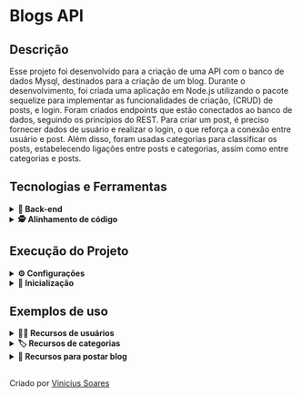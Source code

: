 # Blogs API

## Descrição 
Esse projeto foi desenvolvido para a criação de uma API com o banco de dados Mysql, destinados para a criação de um blog. Durante o desenvolvimento, foi criada uma aplicação em Node.js utilizando o pacote sequelize para implementar as funcionalidades de criação, (CRUD) de posts, e login. Foram criados endpoints que estão conectados ao banco de dados, seguindo os princípios do REST. Para criar um post, é preciso fornecer dados de usuário e realizar o login, o que reforça a conexão entre usuário e post. Além disso, foram usadas categorias para classificar os posts, estabelecendo ligações entre posts e categorias, assim como entre categorias e posts.

## Tecnologias e Ferramentas

<details>
  <summary><strong>💾 Back-end</strong></summary>
  
- [Express](https://expressjs.com/pt-br/)
- [Docker](https://www.docker.com/)
- [Sequelize](https://sequelize.org/)
- [MySQL](https://www.mysql.com/)
- [JWT](https://jwt.io/)
- JOI - Descrição de esquema e validador de dados para JavaScript.
- ORM - Interface da aplicação com o banco de dados.
- POO - Programação Orientada a Objetos.
- SOLID
</details>

<details>
  <summary><strong>🕵️ Alinhamento de código</strong></summary>
  
- [ESlint](https://eslint.org/)
</details>

## Execução do Projeto

<details>
<summary><strong>⚙️ Configurações</strong></summary>
1.Clone o Projeto.

    git@github.com:ViniciusSoares21/blogs-api.git
    
2.Entre no diretório do projeto

    blogs-api

3.<strong>Na pasta do projeto </strong>, suba os containers blogs_api, e blogs_api_db. <br />
  -   ⚠️ Para rodar a aplicação dessa forma você deve ter o [Docker](https://www.docker.com/) instalado na sua máquina.
  
    docker-compose up -d --build

5.Rode o container blogs_api via CLI ou abri-lo no VS Code
    
    docker exec -it blogs_api bash
    
4.Instale as dependências rodando o comando abaixo.

    npm install
    
</details>

<details>
<summary><strong>🚀 Inicialização</strong></summary>

Dentro do container blogs_api rode o comando 

    npm start

Se quiser popular o banco de dados rode o comando

    npm run seed

</details>

## Exemplos de uso
<details>
  <summary><strong>👩‍💼 Recursos de usuários</strong></summary>
  <details>
    <summary><strong>POST  /user</strong></summary>
    
  - Cria um novo usuário
    ```json
    {
      "displayName": "Brett Wiltshire",
      "email": "brett@email.com",
      "password": "123456",
      "image": "http://4.bp.blogspot.com/_YA50adQ-7vQ/S1gfR_6ufpI/AAAAAAAAAAk/1ErJGgRWZDg/S45/brett.png"
      // a imagem não é obrigatória
    }
    ```
  - Retorno com SUCESSO
    ```json
      {
        "token": "eyJhbGciOiJIUzI1NiIsInR5cCI6IkpXVCJ9.eyJwYXlsb2FkIjp7ImlkIjo1LCJkaXNwbGF5TmFtZSI6InVzdWFyaW8gZGUgdGVzdGUiLCJlbWFpbCI6InRlc3RlQGVtYWlsLmNvbSIsImltYWdlIjoibnVsbCJ9LCJpYXQiOjE2MjAyNDQxODcsImV4cCI6MTYyMDY3NjE4N30.Roc4byj6mYakYqd9LTCozU1hd9k_Vw5IWKGL4hcCVG8"
      }
    ```
  - Retorno com ERRO
    - `displayName` menor que 8 caracteres
      ```json
          STATUS http `400`
          {
            "message": "\"displayName\" length must be at least 8 characters long"
          }
       ```
    - `email` com formato inválido
      ```json
          STATUS http `400`
          {
            "message": "\"email\" must be a valid email"
          }
       ```
    - `password` menor que 6 caracteres
      ```json
          STATUS http `400`
          {
            "message": "\"password\" length must be at least 6 characters long"
          }
       ```
    - `email` já existe
      ```json
          STATUS http `409`
          {
            "message": "User already registered"
          }
       ```
  </details>
  <details>
    <summary><strong>POST  /login</strong></summary>
    
  - Dados para login
    ```json
    {
    "email": "lewishamilton@gmail.com",
    "password": "123456"
    }
    ```
  - Retorno com SUCESSO
    ```json
      {
        "token": "eyJhbGciOiJIUzI1NiIsInR5cCI6IkpXVCJ9.eyJwYXlsb2FkIjp7ImlkIjo1LCJkaXNwbGF5TmFtZSI6InVzdWFyaW8gZGUgdGVzdGUiLCJlbWFpbCI6InRlc3RlQGVtYWlsLmNvbSIsImltYWdlIjoibnVsbCJ9LCJpYXQiOjE2MjAyNDQxODcsImV4cCI6MTYyMDY3NjE4N30.Roc4byj6mYakYqd9LTCozU1hd9k_Vw5IWKGL4hcCVG8"
      }
    ```
  - Retorno com ERRO
    - todos os campos preenchidos
      ```json
          STATUS http `400`
          {
            "message": "Some required fields are missing"
          }
       ```
    - usuário que não existe `email` e `password` errados/inexistentes
      ```json
          STATUS http `400`
          {
            "message": "Invalid fields"
          }
       ```
  </details>
  <details>
    <summary><strong>GET /user</strong></summary>
    
  - Retorna todos os usuários do banco de dados
    ```json
    [
      {
          "id": 1,
          "displayName": "Lewis Hamilton",
          "email": "lewishamilton@gmail.com",
          "image": "https://upload.wikimedia.org/wikipedia/commons/1/18/Lewis_Hamilton_2016_Malaysia_2.jpg"
      },

      /* ... */
    ]
    ```
  - Retorno com ERRO
    - ⚠️ `TOKEN` inexistente
      ```json
          STATUS http `401`
          {
            "message": "Token not found"
          }
       ```
    - ⚠️ `TOKEN` invalido
      ```json
          STATUS http `401`
          {
            "message": "Expired or invalid token"
          }
       ```
  </details>
  <details>
    <summary><strong>GET /user/:id</strong></summary>
    
  - Retorna um usuário do banco de dados
    ```json
    {
        "id": 1,
        "displayName": "Lewis Hamilton",
        "email": "lewishamilton@gmail.com",
        "image": "https://upload.wikimedia.org/wikipedia/commons/1/18/Lewis_Hamilton_2016_Malaysia_2.jpg"
    }
    ```
  - Retorno com ERRO
    - `usuário` inexistente
      ```json
          STATUS http `404`
          {
            "message": "User does not exist"
          }
       ```
    - ⚠️ `TOKEN` inexistente
      ```json
          STATUS http `401`
          {
            "message": "Token not found"
          }
       ```
    - ⚠️ `TOKEN` invalido
      ```json
          STATUS http `401`
          {
            "message": "Expired or invalid token"
          }
       ```
  </details>
  <details>
    <summary><strong>DELETE  /user/me</strong></summary>
    
  - Deleta o próprio usuário do banco de dados, baseado no `id` que esta dentro do `token`
    - `status 204`
  - Retorno com ERRO
    - ⚠️ `TOKEN` inexistente
      ```json
          STATUS http `401`
          {
            "message": "Token not found"
          }
       ```
    - ⚠️ `TOKEN` invalido
      ```json
          STATUS http `401`
          {
            "message": "Expired or invalid token"
          }
       ```
  </details>
</details>

<details>
  <summary><strong>🏷️ Recursos de categorias</strong></summary>
  <details>
    <summary><strong>POST  /categories</strong></summary>
    
  - adiciona uma nova categoria no banco de dados
     ```json
         {
            "name": "Typescript"
         }
     ```
  - Retorno com SUCESSO
    ```json
      {
        "id": 3,
        "name": "Typescript"
      }
    ```
  - Retorno com ERRO
    - `name` preenchido
      ```json
          STATUS http `400`
          {
            "message": "\"name\" is required"
          }
       ```
    - ⚠️ `TOKEN` inexistente
      ```json
          STATUS http `401`
          {
            "message": "Token not found"
          }
       ```
    - ⚠️ `TOKEN` invalido
      ```json
          STATUS http `401`
          {
            "message": "Expired or invalid token"
          }
       ```
  </details>
  <details>
    <summary><strong>GET  /categories</strong></summary>
    
  - Retorna todas categorias do banco de dados
     ```json
     [
        {
            "id": 1,
            "name": "Inovação"
        },
        {
            "id": 2,
            "name": "Escola"
        },

        /* ... */
     ]
     ```
  - Retorno com ERRO
    - ⚠️ `TOKEN` inexistente
      ```json
          STATUS http `401`
          {
            "message": "Token not found"
          }
       ```
    - ⚠️ `TOKEN` invalido
      ```json
          STATUS http `401`
          {
            "message": "Expired or invalid token"
          }
       ```
  </details>
</details>

<details>
  <summary><strong>📝 Recursos para postar blog</strong></summary>
  
  <details>
    <summary><strong>POST  /post</strong></summary>
    
  - adiciona um novo blog post no banco de dados
     ```json
     {
       "title": "Latest updates, August 1st",
       "content": "The whole text for the blog post goes here in this key",
       "categoryIds": [1, 2]
     }
     ```
  - Retorno com SUCESSO
    ```json
    {
      "id": 3,
      "title": "Latest updates, August 1st",
      "content": "The whole text for the blog post goes here in this key",
      "userId": 1,
      "updated": "2022-05-18T18:00:01.196Z",
      "published": "2022-05-18T18:00:01.196Z"
    }
    ```
  - Retorno com ERRO
    - Todos os campos precisam estar preenchidos
      ```json
          STATUS http `400`
          {
            "message": "Some required fields are missing"
          }
       ```
    - `categoryIds` inexistente
      ```json
          STATUS http `400`
          {
            "message": "one or more \"categoryIds\" not found"
          }
       ```
    - ⚠️ `TOKEN` inexistente
      ```json
          STATUS http `401`
          {
            "message": "Token not found"
          }
       ```
    - ⚠️ `TOKEN` invalido
      ```json
          STATUS http `401`
          {
            "message": "Expired or invalid token"
          }
       ```
  </details>
  <details>
    <summary><strong>GET  /post</strong></summary>
    
  - Retorna todos blog post do usuário dono
     ```json
     [
        {
          "id": 1,
          "title": "Post do Ano",
          "content": "Melhor post do ano",
          "userId": 1,
          "published": "2011-08-01T19:58:00.000Z",
          "updated": "2011-08-01T19:58:51.000Z",
          "user": {
            "id": 1,
            "displayName": "Lewis Hamilton",
            "email": "lewishamilton@gmail.com",
            "image": "https://upload.wikimedia.org/wikipedia/commons/1/18/Lewis_Hamilton_2016_Malaysia_2.jpg"
          },
          "categories": [
            {
              "id": 1,
              "name": "Inovação"
            }
          ]
        },
        
        /* ... */
     ]
     ```
  - Retorno com ERRO
    - ⚠️ `TOKEN` inexistente
      ```json
          STATUS http `401`
          {
            "message": "Token not found"
          }
       ```
    - ⚠️ `TOKEN` invalido
      ```json
          STATUS http `401`
          {
            "message": "Expired or invalid token"
          }
       ```
  </details>
  <details>
    <summary><strong>GET  /post/:id</strong></summary>
    
  - Retorna um blog post baseado no `id`
    ```json
    {
      "id": 1,
      "title": "Post do Ano",
      "content": "Melhor post do ano",
      "userId": 1,
      "published": "2011-08-01T19:58:00.000Z",
      "updated": "2011-08-01T19:58:51.000Z",
      "user": {
          "id": 1,
          "displayName": "Lewis Hamilton",
          "email": "lewishamilton@gmail.com",
          "image": "https://upload.wikimedia.org/wikipedia/commons/1/18/Lewis_Hamilton_2016_Malaysia_2.jpg"
      },
      "categories": [
          {
              "id": 1,
              "name": "Inovação"
          }
      ]
    }
    ```
  - Retorno com ERRO
    -  blogpost inexistente
       ```json
         STATUS http `404`
        {
          "message": "Post does not exist"
        }
       ```
    - ⚠️ `TOKEN` inexistente
      ```json
          STATUS http `401`
          {
            "message": "Token not found"
          }
       ```
    - ⚠️ `TOKEN` invalido
      ```json
          STATUS http `401`
          {
            "message": "Expired or invalid token"
          }
       ```
  </details>
  <details>
    <summary><strong>PUT  /post/:id</strong></summary>
    
  - altera um post do banco de dados
    ```json
    {
      "title": "Latest updates, August 1st",
      "content": "The whole text for the blog post goes here in this key"
    }
    ```
  - Retorno com SUCESSO
    ```json
    {
      "id": 3,
      "title": "Latest updates, August 1st",
      "content": "The whole text for the blog post goes here in this key",
      "userId": 1,
      "published": "2022-05-18T18:00:01.000Z",
      "updated": "2022-05-18T18:07:32.000Z",
      "user": {
        "id": 1,
        "displayName": "Lewis Hamilton",
        "email": "lewishamilton@gmail.com",
        "image": "https://upload.wikimedia.org/wikipedia/commons/1/18/Lewis_Hamilton_2016_Malaysia_2.jpg"
      },
      "categories": [
        {
          "id": 1,
          "name": "Inovação"
        },
        {
          "id": 2,
          "name": "Escola"
        }
      ]
    }
    ```
  - Retorno com ERRO
    -  Não é possível editar um blogpost com outro usuário
       ```json
         STATUS http `401`
        {
          "message": "Unauthorized user"
        }
       ```
    -  Não é possível editar sem todos os campos preenchidos
       ```json
         STATUS http `400`
        {
          "message": "Some required fields are missing"
        }
       ```
    - ⚠️ `TOKEN` inexistente
      ```json
          STATUS http `401`
          {
            "message": "Token not found"
          }
       ```
    - ⚠️ `TOKEN` invalido
      ```json
          STATUS http `401`
          {
            "message": "Expired or invalid token"
          }
       ```
  </details>
  <details>
    <summary><strong>DELETE  /post/:id</strong></summary>
    
  - Deleta um blog post baseado no `id`
    - `status 204`
  - Retorno com ERRO
    -  Não é possível deletar um blogpost com outro usuário
       ```json
         STATUS http `401`
        {
          "message": "Unauthorized user"
        }
       ```
    -  Não é possível deletar um blogpost inexistente
       ```json
         STATUS http `404`
        {
          "message": "Post does not exist"
        }
       ```
    - ⚠️ `TOKEN` inexistente
      ```json
          STATUS http `401`
          {
            "message": "Token not found"
          }
       ```
    - ⚠️ `TOKEN` invalido
      ```json
          STATUS http `401`
          {
            "message": "Expired or invalid token"
          }
       ```
  </details>
  <details>
    <summary><strong>GET  /post/search</strong></summary>
    
  - Retorna blogs post baseados no `titulo` do banco de dados
    ```json
    [
      {
        "id": 2,
        "title": "Vamos que vamos",
        "content": "Foguete não tem ré",
        "userId": 1,
        "published": "2011-08-01T19:58:00.000Z",
        "updated": "2011-08-01T19:58:51.000Z",
        "user": {
          "id": 1,
          "displayName": "Lewis Hamilton",
          "email": "lewishamilton@gmail.com",
          "image": "https://upload.wikimedia.org/wikipedia/commons/1/18/Lewis_Hamilton_2016_Malaysia_2.jpg"
        },
        "categories": [
          {
            "id": 2,
            "name": "Escola"
          }
        ]
      }
    ]
    ```
  - Retorna blogs post baseados no `content` do banco de dados
    ```json
    [
      {
        "id": 2,
        "title": "Vamos que vamos",
        "content": "Foguete não tem ré",
        "userId": 1,
        "published": "2011-08-01T19:58:00.000Z",
        "updated": "2011-08-01T19:58:51.000Z",
        "user": {
          "id": 1,
          "displayName": "Lewis Hamilton",
          "email": "lewishamilton@gmail.com",
          "image": "https://upload.wikimedia.org/wikipedia/commons/1/18/Lewis_Hamilton_2016_Malaysia_2.jpg"
        },
        "categories": [
          {
            "id": 2,
            "name": "Escola"
          }
        ]
      }
    ]
    ```
  - Retorna blogs post quando passa a busca vazia
    ```json
    [
      {
        "id": 1,
        "title": "Post do Ano",
        "content": "Melhor post do ano",
        "userId": 1,
        "published": "2011-08-01T19:58:00.000Z",
        "updated": "2011-08-01T19:58:51.000Z",
        "user": {
          "id": 1,
          "displayName": "Lewis Hamilton",
          "email": "lewishamilton@gmail.com",
          "image": "https://upload.wikimedia.org/wikipedia/commons/1/18/Lewis_Hamilton_2016_Malaysia_2.jpg"
        },
        "categories": [
          {
            "id": 1,
            "name": "Inovação"
          }
        ]
      },
      
      /* ... */
    ]
    ```
  - Retorna blogs post inexistente
    ```json
      []
    ```
  - Retorno com ERRO
    - ⚠️ `TOKEN` inexistente
      ```json
          STATUS http `401`
          {
            "message": "Token not found"
          }
       ```
    - ⚠️ `TOKEN` invalido
      ```json
          STATUS http `401`
          {
            "message": "Expired or invalid token"
          }
       ```
  </details>
</details>
 
## 
 Criado por [Vinicius Soares](https://www.linkedin.com/in/vinicius-soares21/)
    
